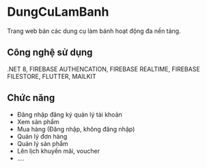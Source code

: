 # DungCuLamBanh
Trang web bán các dung cụ làm bánh hoạt động đa nền tảng.
## Công nghệ sử dụng
.NET 8, FIREBASE AUTHENCATION, FIREBASE REALTIME, FIREBASE FILESTORE, FLUTTER, MAILKIT
## Chức năng
* Đăng nhập đăng ký quản lý tài khoản
* Xem sản phẩm
* Mua hàng (Đăng nhập, không đăng nhập)
* Quản lý đơn hàng
* Quản lý sản phẩm
* Lên lịch khuyến mãi, voucher
* ....
